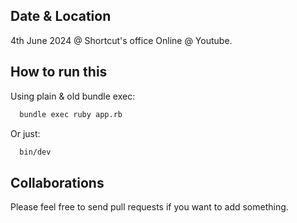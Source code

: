## Date & Location

4th June 2024 @ Shortcut's office
Online @ Youtube.

## How to run this

Using plain & old bundle exec:

```bash
  bundle exec ruby app.rb
```

Or just:

```bash
  bin/dev
```

## Collaborations

Please feel free to send pull requests if you want to add something.
